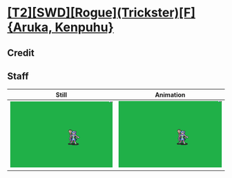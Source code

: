 # [\[T2\]\[SWD\]\[Rogue\]\(Trickster\)\[F\]{Aruka, Kenpuhu}](../)

## Credit


	
## Staff

| Still | Animation |
| :---: | :-------: |
| ![Staff still](./Staff_000.png) | ![Staff animation](./Staff.gif) |
